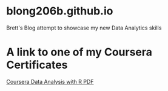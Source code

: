 # blong206b.github.io
Brett's Blog attempt to showcase my new Data Analytics skills
# A link to one of my Coursera Certificates
[Coursera Data Analysis with R PDF](https://blong206b.github.io/Coursera_Data_Analysis_with_R.pdf)
